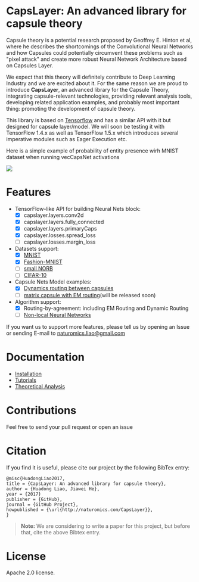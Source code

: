# CapsLayer: An advanced library for capsule theory

Capsule theory is a potential research proposed by Geoffrey E. Hinton et al, where he describes the shortcomings of the Convolutional Neural Networks and how Capsules could potentially circumvent these problems such as "pixel attack" and create more robust Neural Network Architecture based on Capsules Layer.

We expect that this theory will definitely contribute to Deep Learning Industry and we are excited about it. For the same reason we are proud to introduce **CapsLayer**, an advanced library for the Capsule Theory, integrating capsule-relevant technologies, providing relevant analysis tools, developing related application examples, and probably most important thing: promoting the development of capsule theory. 

This library is based on [Tensorflow](https://www.tensorflow.org) and has a similar API with it but designed for capsule layer/model. We will soon be testing it with TensorFlow 1.4.x as well as TensorFlow 1.5.x which introduces several imperative modules such as Eager Execution etc.

Here is a simple example of probability of entity presence wirh MNIST dataset when running vecCapsNet activations

<img src="https://github.com/TarrySingh/CapsLayer/blob/master/models/assets/results_mnist_vecCapsNetactivations.gif">


# Features

- TensorFlow-like API for building Neural Nets block:
	- [x] capslayer.layers.conv2d
	- [x] capslayer.layers.fully_connected
	- [x] capslayer.layers.primaryCaps
	- [x] capslayer.losses.spread_loss
	- [ ] capslayer.losses.margin_loss

- Datasets support:
  - [x] [MNIST](http://yann.lecun.com/exdb/mnist)
  - [x] [Fashion-MNIST](https://github.com/zalandoresearch/fashion-mnist)
  - [ ] [small NORB](https://cs.nyu.edu/~ylclab/data/norb-v1.0-small)
  - [ ] [CIFAR-10](http://www.cs.toronto.edu/~kriz/cifar.html)

- Capsule Nets Model examples:
	- [x] [Dynamics routing between capsules](https://arxiv.org/abs/1710.09829)
	- [ ] [matrix capsule with EM routing](https://openreview.net/pdf?id=HJWLfGWRb)(will be released soon)

- Algorithm support:
	- [x] Routing-by-agreement: including EM Routing and Dynamic Routing
	- [ ] [Non-local Neural Networks](https://arxiv.org/abs/1711.07971)

If you want us to support more features, please tell us by opening an Issue or sending E-mail to naturomics.liao@gmail.com


# Documentation
- [Installation](docs/installation.md)
- [Tutorials](docs/tutorials.md)
- [Theoretical Analysis](docs/articles.md)


# Contributions
Feel free to send your pull request or open an issue


# Citation
If you find it is useful, please cite our project by the following BibTex entry:
```
@misc{HuadongLiao2017,
title = {CapsLayer: An advanced library for capsule theory},
author = {Huadong Liao, Jiawei He},
year = {2017}
publisher = {GitHub},
journal = {GitHub Project},
howpublished = {\url{http://naturomics.com/CapsLayer}},
}
```

> **Note:**
> We are considering to write a paper for this project, but before that, cite the above Bibtex entry.


# License
Apache 2.0 license.
